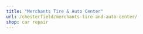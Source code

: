 ```yaml
---
title: "Merchants Tire & Auto Center"
url: /chesterfield/merchants-tire-and-auto-center/
shop: car repair
---
```

